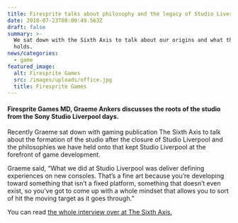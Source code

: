 ```yaml
---
title: Firesprite talks about philosophy and the legacy of Studio Liverpool
date: 2018-07-23T08:00:49.563Z
draft: false
summary: >-
  We sat down with the Sixth Axis to talk about our origins and what the future
  holds.
news/categories:
  - game
featured_image:
  alt: Firesprite Games
  src: /images/uploads/office.jpg
  title: Firesprite Games
---
```

#### Firesprite Games MD, Graeme Ankers discusses the roots of the studio from the Sony Studio Liverpool days.

Recently Graeme sat down with gaming publication The Sixth Axis to talk about the formation of the studio after the closure of Studio Liverpool and the philosophies we have held onto that kept Studio Liverpool at the forefront of game development.

Graeme said, “What we did at Studio Liverpool was deliver defining experiences on new consoles. That’s a fine art because you’re developing toward something that isn’t a fixed platform, something that doesn’t even exist, so you’ve got to come up with a whole mindset that allows you to sort of hit the moving target as it goes through.”

You can read [the whole interview over at The Sixth Axis.](https://www.thesixthaxis.com/2018/07/23/how-firesprite-are-keeping-studio-liverpools-spirit-alive/)
